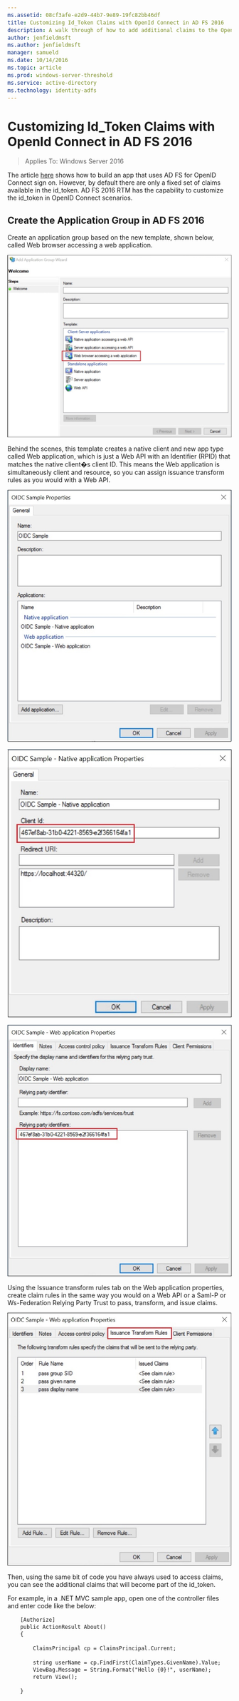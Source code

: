 ```yaml
---
ms.assetid: 08cf3afe-e2d9-44b7-9e89-19fc82bb46df
title: Customizing Id_Token Claims with OpenId Connect in AD FS 2016
description: A walk through of how to add additional claims to the OpenID Connect id_token in AD FS 2016
author: jenfieldmsft
ms.author: jenfieldmsft
manager: samueld
ms.date: 10/14/2016
ms.topic: article
ms.prod: windows-server-threshold
ms.service: active-directory
ms.technology: identity-adfs
---
```


# Customizing Id_Token Claims with OpenId Connect in AD FS 2016

>Applies To: Windows Server 2016

The article [here](https://technet.microsoft.com/en-us/windows-server-docs/identity/ad-fs/development/enabling-openid-connect-with-ad-fs-2016) shows how to build an app that uses AD FS for OpenID Connect sign on.  However, by default there are only a fixed set of claims available in the id_token.
AD FS 2016 RTM has the capability to customize the id_token in OpenID Connect scenarios.


## Create the Application Group in AD FS 2016  
Create an application group based on the new template, shown below, called Web browser accessing a web application.

![AD FS OpenID](media/Customize-Id-Token-AD-FS-2016/New_Application_Group_Template.jpg)  

Behind the scenes, this template creates a native client and new app type called Web application, which is just a Web API with an Identifier (RPID) that matches the native client�s client ID.  This means the Web application is simultaneously client and resource, so you can assign issuance transform rules as you would with a Web API.

![AD FS OpenID](media/Customize-Id-Token-AD-FS-2016/NativeApp_and_WebApp.jpg)  

![AD FS OpenID](media/Customize-Id-Token-AD-FS-2016/NativeApp_Properties.jpg)  

![AD FS OpenID](media/Customize-Id-Token-AD-FS-2016/WebApp_Properties.jpg)  

Using the Issuance transform rules tab on the Web application properties, create claim rules in the same way you would on a Web API or a Saml-P or Ws-Federation Relying Party Trust to pass, transform, and issue claims.

![AD FS OpenID](media/Customize-Id-Token-AD-FS-2016/Issuance_transform_rules.jpg)

Then, using the same bit of code you have always used to access claims, you can see the additional claims that will become part of the id_token.

For example, in a .NET MVC sample app, open one of the controller files and enter code like the below:

        [Authorize]
        public ActionResult About()
        {

            ClaimsPrincipal cp = ClaimsPrincipal.Current;

            string userName = cp.FindFirst(ClaimTypes.GivenName).Value;
            ViewBag.Message = String.Format("Hello {0}!", userName);
            return View();

        }
